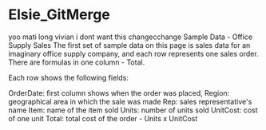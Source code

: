 # Elsie_GitMerge
yoo mati long vivian
i dont want this changecchange Sample Data - Office Supply Sales
The first set of sample data on this page is sales data for an imaginary office supply company, and each row represents one sales order. There are formulas in one column - Total.

Each row shows the following fields:

OrderDate: first column shows when the order was placed,
Region: geographical area in which the sale was made
Rep: sales representative's name
Item: name of the item sold
Units: number of units sold
UnitCost: cost of one unit
Total: total cost of the order - Units x UnitCost
